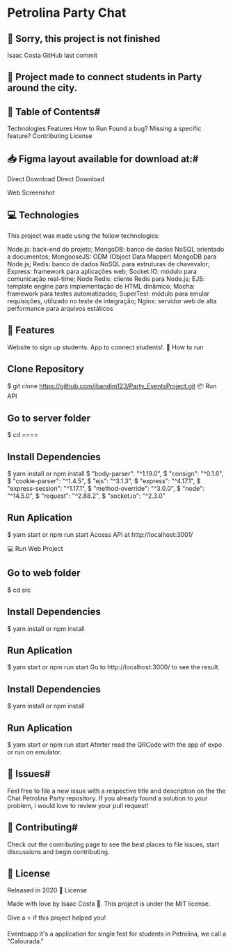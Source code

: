 # Petrolina Party Chat


## 🚧 Sorry, this project is not finished

Isaac Costa GitHub last commit 

## 🚀 Project made to connect students in Party around the city.

## 📌 Table of Contents#
Technologies
Features
How to Run
Found a bug? Missing a specific feature?
Contributing
License

## 📥 Figma layout available for download at:#

Direct Download Direct Download

Web Screenshot
 
## 💻 Technologies #
This project was made using the follow technologies:

Node.js: back-end do projeto;
MongoDB: banco de dados NoSQL orientado a
documentos;
MongooseJS: ODM (Object Data Mapper) MongoDB para
Node.js;
Redis: banco de dados NoSQL para estruturas de chavevalor;
Express: framework para aplicações web;
Socket.IO: módulo para comunicação real-time;
Node Redis: cliente Redis para Node.js;
EJS: template engine para implementação de HTML
dinâmico;
Mocha: framework para testes automatizados;
SuperTest: módulo para emular requisições, utilizado no
teste de integração;
Nginx: servidor web de alta performance para arquivos
estáticos

## 🚀 Features
Website to sign up students.
App to connect students!.
👷 How to run

## Clone Repository
$ git clone https://github.com/ibandim123/Party_EventsProject.git
📦 Run API
## Go to server folder
$ cd ====

## Install Dependencies
$ yarn install or npm install
$ "body-parser": "^1.19.0",
$ "consign": "^0.1.6",
$ "cookie-parser": "^1.4.5",
$ "ejs": "^3.1.3",
$ "express": "^4.17.1",
$ "express-session": "^1.17.1",
$ "method-override": "^3.0.0",
$ "node": "^14.5.0",
$ "request": "^2.88.2",
$ "socket.io": "^2.3.0"

## Run Aplication
$ yarn start or npm run start
Access API at http://localhost:3001/

💻 Run Web Project
## Go to web folder
$ cd src

## Install Dependencies
$ yarn install or npm install

## Run Aplication
$ yarn start or npm run start
Go to http://localhost:3000/ to see the result.



## Install Dependencies
$ yarn install  or npm install

## Run Aplication
$ yarn start or npm run start
Aferter read the QRCode with the app of expo or run on emulator.

## 🐛 Issues#
Feel free to file a new issue with a respective title and description on the the Chat Petrolina Party repository. If you already found a solution to your problem, i would love to review your pull request!

## 🎉 Contributing#
Check out the contributing page to see the best places to file issues, start discussions and begin contributing.

## 📕 License
Released in 2020 📕 License

Made with love by Isaac Costa 🚀. This project is under the MIT license.

Give a ⭐️ if this project helped you!

Eventoapp it's a application for single fest for students in Petrolina, we call a "Calourada."
